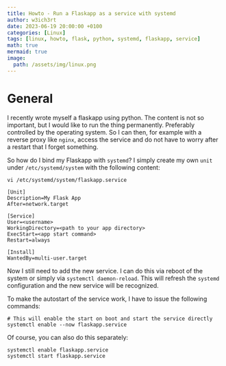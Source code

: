 ```yaml
---
title: Howto - Run a Flaskapp as a service with systemd
author: w3ich3rt
date: 2023-06-19 20:00:00 +0100
categories: [Linux]
tags: [linux, howto, flask, python, systemd, flaskapp, service]
math: true
mermaid: true
image:
  path: /assets/img/linux.png
---
```


# General

I recently wrote myself a flaskapp using python. The content is not so important, but I would like to run the thing permanently. Preferably controlled by the operating system. So I can then, for example with a reverse proxy like `nginx`, access the service and do not have to worry after a restart that I forget something.

So how do I bind my Flaskapp with `systemd`? I simply create my own `unit` under `/etc/systemd/system` with the following content:

`vi /etc/systemd/system/flaskapp.service`

```shell
[Unit]
Description=My Flask App
After=network.target

[Service]
User=<username>
WorkingDirectory=<path to your app directory>
ExecStart=<app start command>
Restart=always

[Install]
WantedBy=multi-user.target
```

Now I still need to add the new service. I can do this via reboot of the system or simply via `systemctl daemon-reload`. This will refresh the `systemd` configuration and the new service will be recognized.

To make the autostart of the service work, I have to issue the following commands:

```shell
# This will enable the start on boot and start the service directly
systemctl enable --now flaskapp.service
```

Of course, you can also do this separately:

```shell
systemctl enable flaskapp.service
systemctl start flaskapp.service
```

